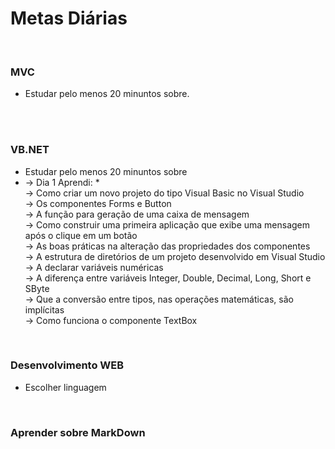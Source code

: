 # Metas Diárias
<br />

### MVC
* Estudar pelo menos 20 minuntos sobre.
<br />
<br />

### VB.NET

* Estudar pelo menos 20 minuntos sobre <br />
* -> Dia 1 Aprendi: * <br />
-> Como criar um novo projeto do tipo Visual Basic no Visual Studio<br />
-> Os componentes Forms e Button<br />
-> A função para geração de uma caixa de mensagem<br />
-> Como construir uma primeira aplicação que exibe uma mensagem após o clique em um botão<br />
-> As boas práticas na alteração das propriedades dos componentes<br />
-> A estrutura de diretórios de um projeto desenvolvido em Visual Studio<br />
-> A declarar variáveis numéricas<br />
-> A diferença entre variáveis Integer, Double, Decimal, Long, Short e SByte<br />
-> Que a conversão entre tipos, nas operações matemáticas, são implícitas<br />
-> Como funciona o componente TextBox<br />

<br />

### Desenvolvimento WEB

* Escolher linguagem
<br />

### Aprender sobre MarkDown


